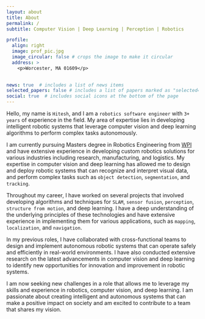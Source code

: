 ```yaml
---
layout: about
title: About
permalink: /
subtitle: Computer Vision | Deep Learning | Perception | Robotics

profile:
  align: right
  image: prof_pic.jpg
  image_circular: false # crops the image to make it circular
  address: >
    <p>Worcester, MA 01609</p>
    

news: true  # includes a list of news items
selected_papers: false # includes a list of papers marked as "selected={true}"
social: true  # includes social icons at the bottom of the page
---
```


Hello, my name is `Hitesh`, and I am a `robotics software engineer` with `3+ years` of experience in the field. My area of expertise lies in developing intelligent robotic systems that leverage computer vision and deep learning algorithms to perform complex tasks autonomously.

I am currently pursuing Masters degree in Robotics Engineering from [WPI](https://wpi.edu) and have extensive experience in developing custom robotics solutions for various industries including research, manufacturing, and logistics. My expertise in computer vision and deep learning has allowed me to design and deploy robotic systems that can recognize and interpret visual data, and perform complex tasks such as `object detection`, `segmentation`, and `tracking`.

Throughout my career, I have worked on several projects that involved developing algorithms and techniques for `SLAM`, `sensor fusion`, `perception`, `structure from motion`, and deep learning. I have a deep understanding of the underlying principles of these technologies and have extensive experience in implementing them for various applications, such as `mapping`, `localization`, and `navigation`.

In my previous roles, I have collaborated with cross-functional teams to design and implement autonomous robotic systems that can operate safely and efficiently in real-world environments. I have also conducted extensive research on the latest advancements in computer vision and deep learning to identify new opportunities for innovation and improvement in robotic systems.

I am now seeking new challenges in a role that allows me to leverage my skills and experience in robotics, computer vision, and deep learning. I am passionate about creating intelligent and autonomous systems that can make a positive impact on society and am excited to contribute to a team that shares my vision.

<!-- Write your biography here. Tell the world about yourself. Link to your favorite [subreddit](http://reddit.com). You can put a picture in, too. The code is already in, just name your picture `prof_pic.jpg` and put it in the `img/` folder.

Put your address / P.O. box / other info right below your picture. You can also disable any these elements by editing `profile` property of the YAML header of your `_pages/about.md`. Edit `_bibliography/papers.bib` and Jekyll will render your [publications page](/al-folio/publications/) automatically.

Link to your social media connections, too. This theme is set up to use [Font Awesome icons](http://fortawesome.github.io/Font-Awesome/) and [Academicons](https://jpswalsh.github.io/academicons/), like the ones below. Add your Facebook, Twitter, LinkedIn, Google Scholar, or just disable all of them. -->
